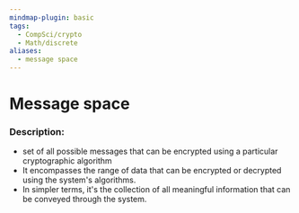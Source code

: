 ```yaml
---
mindmap-plugin: basic
tags:
  - CompSci/crypto
  - Math/discrete
aliases:
  - message space
---
```

# Message space
### Description:
- set of all possible messages that can be encrypted using a particular cryptographic algorithm
- It encompasses the range of data that can be encrypted or decrypted using the system's algorithms. 
- In simpler terms, it's the collection of all meaningful information that can be conveyed through the system.